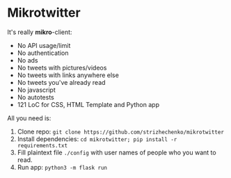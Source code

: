 # Mikrotwitter

It's really **mikro**-client:

- No API usage/limit
- No authentication
- No ads
- No tweets with pictures/videos
- No tweets with links anywhere else
- No tweets you've already read
- No javascript
- No autotests
- 121 LoC for CSS, HTML Template and Python app

All you need is:

1. Clone repo: `git clone https://github.com/strizhechenko/mikrotwitter`
2. Install dependencies: `cd mikrotwitter; pip install -r requirements.txt`
3. Fill plaintext file `./config` with user names of people who you want to read.
4. Run app: `python3 -m flask run`
